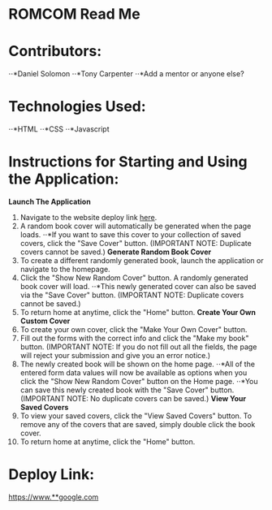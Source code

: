 # ROMCOM Read Me
# Contributors:
⋅⋅*Daniel Solomon
⋅⋅*Tony Carpenter
⋅⋅*Add a mentor or anyone else?

# Technologies Used:
⋅⋅*HTML
⋅⋅*CSS
⋅⋅*Javascript

# Instructions for Starting and Using the Application:
**Launch The Application**
1. Navigate to the website deploy link [here](https://www.google.com "RomCom").
2. A random book cover will automatically be generated when the page loads.
⋅⋅*If you want to save this cover to your collection of saved covers, click the "Save Cover" button. (IMPORTANT NOTE: Duplicate covers cannot be saved.)
**Generate Random Book Cover**
1. To create a different randomly generated book, launch the application or navigate to the homepage.
2. Click the "Show New Random Cover" button. A randomly generated book cover will load.
⋅⋅*This newly generated cover can also be saved via the "Save Cover" button. (IMPORTANT NOTE: Duplicate covers cannot be saved.)
3. To return home at anytime, click the "Home" button.
**Create Your Own Custom Cover**
1. To create your own cover, click the "Make Your Own Cover" button.
2. Fill out the forms with the correct info and click the "Make my book" button. (IMPORTANT NOTE: If you do not fill out all the fields, the page will reject your submission and give you an error notice.)
3. The newly created book will be shown on the home page.
⋅⋅*All of the entered form data values will now be available as options when you click the "Show New Random Cover" button on the Home page.
⋅⋅*You can save this newly created book with the "Save Cover" button. (IMPORTANT NOTE: No duplicate covers can be saved.)
**View Your Saved Covers**
1. To view your saved covers, click the "View Saved Covers" button. To remove any of the covers that are saved, simply double click the book cover.
2. To return home at anytime, click the "Home" button.

# Deploy Link:
[https://www.**google.com](https://www.google.com "RomCom")
